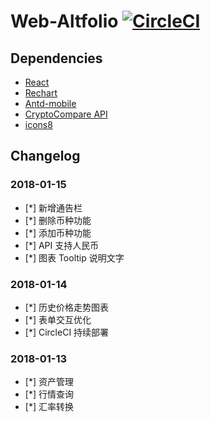 # Web-Altfolio [![CircleCI](https://circleci.com/gh/discountry/web-altfolio.png?&circle-token=6855f1409993e2d3f11942442dd75ad6e6c7e0f0)](https://circleci.com/gh/discountry/web-altfolio)

## Dependencies

* [React](https://reactjs.org)
* [Rechart](http://recharts.org)
* [Antd-mobile](https://mobile.ant.design/index-cn)
* [CryptoCompare API](https://www.cryptocompare.com/api/)
* [icons8](https://icons8.cn)

## Changelog

### 2018-01-15

* [*] 新增通告栏
* [*] 删除币种功能
* [*] 添加币种功能
* [*] API 支持人民币
* [*] 图表 Tooltip 说明文字

### 2018-01-14

* [*] 历史价格走势图表
* [*] 表单交互优化
* [*] CircleCI 持续部署

### 2018-01-13

* [*] 资产管理
* [*] 行情查询
* [*] 汇率转换